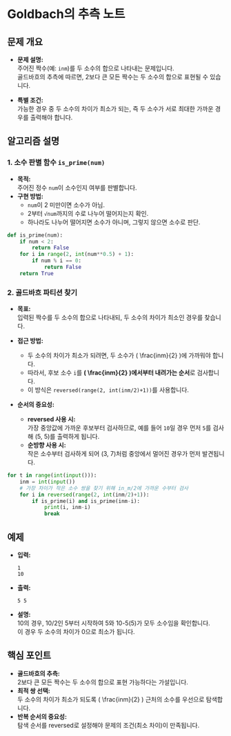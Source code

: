 # Goldbach의 추측 노트

## 문제 개요
- **문제 설명:**  
  주어진 짝수(예: `inm`)를 두 소수의 합으로 나타내는 문제입니다.  
  골드바흐의 추측에 따르면, 2보다 큰 모든 짝수는 두 소수의 합으로 표현될 수 있습니다.
  
- **특별 조건:**  
  가능한 경우 중 두 소수의 차이가 최소가 되는, 즉 두 소수가 서로 최대한 가까운 경우를 출력해야 합니다.

## 알고리즘 설명

### 1. 소수 판별 함수 `is_prime(num)`
- **목적:**  
  주어진 정수 `num`이 소수인지 여부를 판별합니다.
- **구현 방법:**  
  - `num`이 2 미만이면 소수가 아님.
  - 2부터 `√num`까지의 수로 나누어 떨어지는지 확인.
  - 하나라도 나누어 떨어지면 소수가 아니며, 그렇지 않으면 소수로 판단.

```python
def is_prime(num):
    if num < 2:
        return False
    for i in range(2, int(num**0.5) + 1):
        if num % i == 0:
            return False
    return True
```

### 2. 골드바흐 파티션 찾기
- **목표:**  
  입력된 짝수를 두 소수의 합으로 나타내되, 두 소수의 차이가 최소인 경우를 찾습니다.
  
- **접근 방법:**  
  - 두 소수의 차이가 최소가 되려면, 두 소수가 \( \frac{inm}{2} \)에 가까워야 합니다.
  - 따라서, 후보 소수 `i`를 **\( \frac{inm}{2} \)에서부터 내려가는 순서**로 검사합니다.
  - 이 방식은 `reversed(range(2, int(inm/2)+1))`를 사용합니다.

- **순서의 중요성:**  
  - **reversed 사용 시:**  
    가장 중앙값에 가까운 후보부터 검사하므로, 예를 들어 `10`일 경우 먼저 `5`를 검사해 (5, 5)를 출력하게 됩니다.
  - **순방향 사용 시:**  
    작은 소수부터 검사하게 되어 (3, 7)처럼 중앙에서 멀어진 경우가 먼저 발견됩니다.

```python
for t in range(int(input())):
    inm = int(input())
    # 가장 차이가 작은 소수 쌍을 찾기 위해 in_m/2에 가까운 수부터 검사
    for i in reversed(range(2, int(inm/2)+1)):
        if is_prime(i) and is_prime(inm-i):
            print(i, inm-i)
            break
```

## 예제
- **입력:**  
  ```
  1
  10
  ```
- **출력:**  
  ```
  5 5
  ```
- **설명:**  
  10의 경우, 10/2인 5부터 시작하여 5와 10-5(5)가 모두 소수임을 확인합니다.  
  이 경우 두 소수의 차이가 0으로 최소가 됩니다.

## 핵심 포인트
- **골드바흐의 추측:**  
  2보다 큰 모든 짝수는 두 소수의 합으로 표현 가능하다는 가설입니다.
- **최적 쌍 선택:**  
  두 소수의 차이가 최소가 되도록 \( \frac{inm}{2} \) 근처의 소수를 우선으로 탐색합니다.
- **반복 순서의 중요성:**  
  탐색 순서를 reversed로 설정해야 문제의 조건(최소 차이)이 만족됩니다.
